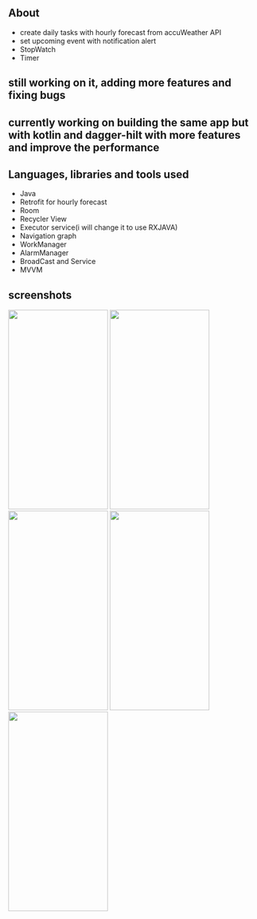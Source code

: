 ## About
- create daily tasks with hourly forecast from accuWeather API
- set upcoming event with notification alert
- StopWatch
- Timer

## still working on it, adding more features and fixing bugs
## currently working on building the same app but with kotlin and dagger-hilt with more features and improve the performance

## Languages, libraries and tools used
- Java
- Retrofit for hourly forecast
- Room
- Recycler View
- Executor service(i will change it to use RXJAVA)
- Navigation graph
- WorkManager
- AlarmManager
- BroadCast and Service
- MVVM

## screenshots


<img src="https://user-images.githubusercontent.com/60475172/168001121-19ca4f2d-2b3e-4d3e-bba8-3f2d0fc64f56.png" width="200" height="400" />
<img src="https://user-images.githubusercontent.com/60475172/168070174-4ff054d6-6a5e-49d7-b312-3b7e4735aa7c.png" width="200" height="400" />
<img src="https://user-images.githubusercontent.com/60475172/168071315-57bfdd03-6460-4ec8-94e9-18e694c61f2d.png" width="200" height="400" />
<img src="https://user-images.githubusercontent.com/60475172/168070438-fe71bb4e-a300-48e4-aa8a-cacac93c8ae1.png" width="200" height="400" />
<img src="https://user-images.githubusercontent.com/60475172/168070536-2d3ad46a-e2ad-4dea-b90d-2244f760e740.png" width="200" height="400" />
